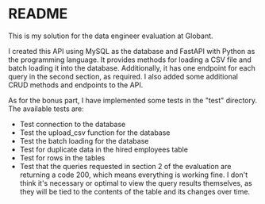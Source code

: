 # README

This is my solution for the data engineer evaluation at Globant.

I created this API using MySQL as the database and FastAPI with Python as the programming language. It provides methods for loading a CSV file and batch loading it into the database. Additionally, it has one endpoint for each query in the second section, as required. I also added some additional CRUD methods and endpoints to the API.

As for the bonus part, I have implemented some tests in the "test" directory. The available tests are:

* Test connection to the database
* Test the upload_csv function for the database
* Test the batch loading for the database
* Test for duplicate data in the hired employees table
* Test for rows in the tables
* Test that the queries requested in section 2 of the   evaluation are returning a code 200, which means everything is working fine. I don't think it's necessary or optimal to view the query results themselves, as they will be tied to the contents of the table and its changes over time.
